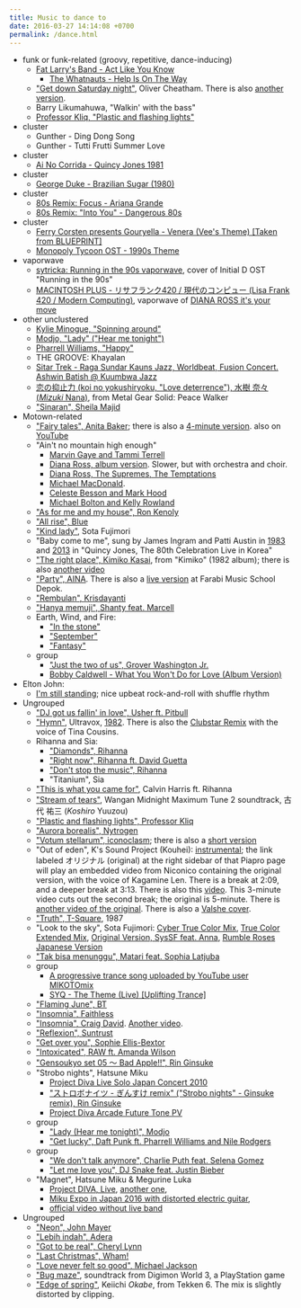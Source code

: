 ```yaml
---
title: Music to dance to
date: 2016-03-27 14:14:08 +0700
permalink: /dance.html
---
```


- funk or funk-related (groovy, repetitive, dance-inducing)
    - [Fat Larry's Band - Act Like You Know](https://www.youtube.com/watch?v=DG9_pVQaJKY)
        - [The Whatnauts - Help Is On The Way](https://www.youtube.com/watch?v=7nJMgexFopg)
    - ["Get down Saturday night"](https://www.youtube.com/watch?v=vK_OwQDJpbg), Oliver Cheatham.
    There is also [another version](https://www.youtube.com/watch?v=uUqcBwQjj4k).
    - Barry Likumahuwa, "Walkin' with the bass"
    - [Professor Kliq, "Plastic and flashing lights"](https://soundcloud.com/professorkliq/plastic-flashing-lights-1)
- cluster
    - Gunther - Ding Dong Song
    - Gunther - Tutti Frutti Summer Love
- cluster
    - [Ai No Corrida - Quincy Jones 1981](https://www.youtube.com/watch?v=fXmmWBzS-_o)
- cluster
    - [George Duke - Brazilian Sugar (1980)](https://www.youtube.com/watch?v=TCOVnfcsT4E)
- cluster
    - [80s Remix: Focus - Ariana Grande](https://www.youtube.com/watch?v=HwdacYfEvdU&feature=youtu.be)
    - [80s Remix: "Into You" - Dangerous 80s](https://www.youtube.com/watch?v=8uDQ0P9AWc8)
- cluster
    - [Ferry Corsten presents Gouryella - Venera (Vee's Theme) [Taken from BLUEPRINT]](https://www.youtube.com/watch?v=qkt_Cik5JmY&index=5&list=PLSKfjMF4i5l6gj-SORWzctkPBIuF7RKE6)
    - [Monopoly Tycoon OST - 1990s Theme](https://www.youtube.com/watch?v=TdvWjjcS8I4&list=PLC642184314A6EBDF&index=8)
- vaporwave
    - [sytricka: Running in the 90s vaporwave](https://soundcloud.com/sytricka/wsg-running-in-the-90s-vaporwave), cover of Initial D OST "Running in the 90s"
    - [MACINTOSH PLUS - リサフランク420 / 現代のコンピュー (Lisa Frank 420 / Modern Computing)](https://www.youtube.com/watch?v=cU8HrO7XuiE), vaporwave of [DIANA ROSS it's your move](https://www.youtube.com/watch?v=Uno7f5IGAPI)
- other unclustered
    - [Kylie Minogue, "Spinning around"](https://www.youtube.com/watch?v=t1DWBKk5xHQ)
    - [Modjo, "Lady" ("Hear me tonight")](https://www.youtube.com/watch?v=mMfxI3r_LyA)
    - [Pharrell Williams, "Happy"](https://www.youtube.com/watch?v=ZbZSe6N_BXs)
    - THE GROOVE: Khayalan
    - [Sitar Trek - Raga Sundar Kauns Jazz, Worldbeat, Fusion Concert. Ashwin Batish @ Kuumbwa Jazz](https://www.youtube.com/watch?v=UgGZWh7Z9eo)
    - [恋の抑止力 (koi no yokushiryoku, "Love deterrence"), 水樹 奈々 (_Mizuki_ Nana)](https://www.youtube.com/watch?v=0LRTM-kdEkI), from Metal Gear Solid: Peace Walker
    - ["Sinaran", Sheila Majid](https://www.youtube.com/watch?v=UkYGiIzi63Y)
- Motown-related
    - ["Fairy tales", Anita Baker](https://www.youtube.com/watch?v=wvOR5cCjCko);
    there is also a [4-minute version](https://www.youtube.com/watch?v=YMXzLkUXrHg).
    also on [YouTube](https://www.youtube.com/watch?v=ZLAAo4j4fqY)
    - "Ain't no mountain high enough"
        - [Marvin Gaye and Tammi Terrell](https://www.youtube.com/watch?v=-C_3eYj-pOM)
        - [Diana Ross, album version](https://www.youtube.com/watch?v=4szjSq3uxQI).
        Slower, but with orchestra and choir.
        - [Diana Ross, The Supremes, The Temptations](https://www.youtube.com/watch?v=6DZBNvOm2dc)
        - [Michael MacDonald](https://www.youtube.com/watch?v=OKsHFvdbFjY).
        - [Celeste Besson and Mark Hood](https://www.youtube.com/watch?v=PN9NVZpZTr4)
        - [Michael Bolton and Kelly Rowland](https://www.youtube.com/watch?v=k_SpFkzrKXs)
    - ["As for me and my house", Ron Kenoly](https://www.youtube.com/watch?v=JaXNhsnM88c)
    - ["All rise", Blue](https://www.youtube.com/watch?v=RkWQDDv_qdg)
    - ["Kind lady"](https://www.youtube.com/watch?v=aIvaL9rXUA0), Sota Fujimori
    - "Baby come to me", sung by James Ingram and Patti Austin in [1983](https://www.youtube.com/watch?v=FUsnVOqrqqE)
    and [2013](https://www.youtube.com/watch?v=3vciczW-bZM) in "Quincy Jones, The 80th Celebration Live in Korea"
    - ["The right place", Kimiko Kasai](https://www.youtube.com/watch?v=699yush8u1s), from "Kimiko" (1982 album); there is also [another video](https://www.youtube.com/watch?v=8kc9TJrnBkw)
    - ["Party", AINA](https://www.reverbnation.com/widget_code/html_widget/artist_1091909?widget_id=55&pwc[song_ids]=8219418&context_type=song).
    There is also a [live version](https://www.youtube.com/watch?v=QJvmqBhwnSQ) at Farabi Music School Depok.
    - ["Rembulan", Krisdayanti](https://www.youtube.com/watch?v=tnALpi-UMzg)
    - ["Hanya memuji", Shanty feat. Marcell](https://www.youtube.com/watch?v=egD4AsW7oOs)
    - Earth, Wind, and Fire:
        - ["In the stone"](https://www.youtube.com/watch?v=6Z2xClustQo)
        - ["September"](https://www.youtube.com/watch?v=Gs069dndIYk)
        - ["Fantasy"](https://www.youtube.com/watch?v=r58GQYFZeLE)
    - group
        - ["Just the two of us", Grover Washington Jr.](https://www.youtube.com/watch?v=WOuI4OqJfQc)
        - [Bobby Caldwell - What You Won't Do for Love (Album Version)](https://www.youtube.com/watch?v=Gru4IfbKlfU)
- Elton John:
    - [I'm still standing](https://www.youtube.com/watch?v=ZHwVBirqD2s);
nice upbeat rock-and-roll with shuffle rhythm
- Ungrouped
    - ["DJ got us fallin' in love", Usher ft. Pitbull](https://www.youtube.com/watch?v=C-dvTjK_07c)
    - ["Hymn"](https://www.youtube.com/watch?v=reCWi36bN0c), Ultravox, [1982](https://en.wikipedia.org/wiki/Hymn_(Ultravox_song)).
    There is also the [Clubstar Remix](https://www.youtube.com/watch?v=_AqWKMKiSwA) with the voice of Tina Cousins.
    - Rihanna and Sia:
        - ["Diamonds", Rihanna](https://www.youtube.com/watch?v=lWA2pjMjpBs)
        - ["Right now", Rihanna ft. David Guetta](https://www.youtube.com/watch?v=tYmmJkNybtk)
        - ["Don't stop the music", Rihanna](https://www.youtube.com/watch?v=yd8jh9QYfEs)
        - "Titanium", Sia
    - ["This is what you came for"](https://www.youtube.com/watch?v=kOkQ4T5WO9E), Calvin Harris ft. Rihanna
    - ["Stream of tears"](https://www.youtube.com/watch?v=TFJq4hB3Swc), Wangan Midnight Maximum Tune 2 soundtrack, 古代 祐三 (_Koshiro_ Yuuzou)
    - ["Plastic and flashing lights", Professor Kliq](https://www.youtube.com/watch?v=oSbljg7OcCU)
    - ["Aurora borealis", Nytrogen](https://www.youtube.com/watch?v=42AWgZkT3-c)
    - ["Votum stellarum", iconoclasm](https://www.youtube.com/watch?v=zJUkb4zykAw);
    there is also a [short version](https://www.youtube.com/watch?v=fhpfemCmSN4)
    - "Out of eden", K's Sound Project (Kouhei):
    [instrumental](http://piapro.jp/content/12k4tuul8qollh90);
    the link labeled オリジナル (original) at the right sidebar of that Piapro page
    will play an embedded video from Niconico containing the original version,
    with the voice of Kagamine Len.
    There is a break at 2:09, and a deeper break at 3:13.
    There is also this [video](https://www.youtube.com/watch?v=TXReRZRvhCc).
    This 3-minute video cuts out the second break; the original is 5-minute.
    There is [another video of the original](https://www.youtube.com/watch?v=NWmADAGIcS4).
    There is also a [Valshe cover](https://www.youtube.com/watch?v=CiI1-Y9BfyY).
    - ["Truth", T-Square](https://www.youtube.com/watch?v=BmPEA0_MrQU), 1987
    - "Look to the sky", Sota Fujimori: [Cyber True Color Mix](https://www.youtube.com/watch?v=x-7aE6LK39M), [True Color Extended Mix](https://www.youtube.com/watch?v=NyscF-TXrlk),
    [Original Version, SysSF feat. Anna](https://www.youtube.com/watch?v=0jDCJWydXCo), [Rumble Roses Japanese Version](https://www.youtube.com/watch?v=eZ6qmCvxorg)
    - ["Tak bisa menunggu", Matari feat. Sophia Latjuba](https://www.youtube.com/watch?v=sxtcDyv81i0)
    - group
        - [A progressive trance song uploaded by YouTube user MIKOTOmix](https://www.youtube.com/watch?v=8PIOCnZ6PtA)
        - [SYQ - The Theme (Live) [Uplifting Trance]](https://www.youtube.com/watch?v=zR8LVZr2NXk)
    - ["Flaming June", BT](https://www.youtube.com/watch?v=UfG-GSwUhSU)
    - ["Insomnia", Faithless](https://www.youtube.com/watch?v=t0oSxTymoPA)
    - ["Insomnia", Craig David](https://www.youtube.com/watch?v=vshgW67NEJI).
    [Another video](https://www.youtube.com/watch?v=9m555jHRMEo).
    - ["Reflexion", Suntrust](https://www.youtube.com/watch?v=vDDhbqltyow)
    - ["Get over you", Sophie Ellis-Bextor](https://www.youtube.com/watch?v=r72Sbmj2OrM)
    - ["Intoxicated", RAW ft. Amanda Wilson](https://www.youtube.com/watch?v=KKDKAAFL_9E)
    - ["Gensoukyo set 05 〜 Bad Apple!!", Rin Ginsuke](https://soundcloud.com/rinx2musixxx/gensoukyo-set-05-bad-apple)
    - "Strobo nights", Hatsune Miku
        - [Project Diva Live Solo Japan Concert 2010](https://www.youtube.com/watch?v=aDyO9a1Ipek)
        - ["ストロボナイツ - ぎんすけ remix" ("Strobo nights" - Ginsuke remix), Rin Ginsuke](https://soundcloud.com/rinx2musixxx/remix)
        - [Project Diva Arcade Future Tone PV](https://www.youtube.com/watch?v=sYj2z8xIHKA)
    - group
        - ["Lady (Hear me tonight)", Modjo](https://www.youtube.com/watch?v=mMfxI3r_LyA)
        - ["Get lucky", Daft Punk ft. Pharrell Williams and Nile Rodgers](https://www.youtube.com/watch?v=5NV6Rdv1a3I)
    - group
        - ["We don't talk anymore", Charlie Puth feat. Selena Gomez](https://www.youtube.com/watch?v=3AtDnEC4zak)
        - ["Let me love you", DJ Snake feat. Justin Bieber](https://www.youtube.com/watch?v=SMs0GnYze34)
    - "Magnet", Hatsune Miku & Megurine Luka
        - [Project DIVA, Live](https://www.youtube.com/watch?v=t58xKQYStMU), [another one](https://www.youtube.com/watch?v=kr9cs04gEC8),
        - [Miku Expo in Japan 2016 with distorted electric guitar](https://www.youtube.com/watch?v=uysBlQHYQ30),
        - [official video without live band](https://www.youtube.com/watch?v=qrTOBeXjV18)
- Ungrouped
    - ["Neon", John Mayer](https://www.youtube.com/watch?v=hc9VXLtgw5g)
    - ["Lebih indah", Adera](https://www.youtube.com/watch?v=OqsM5kQYjTc)
    - ["Got to be real", Cheryl Lynn](https://www.youtube.com/watch?v=tlCC1XojRzM)
    - ["Last Christmas", Wham!](https://www.youtube.com/watch?v=E8gmARGvPlI)
    - ["Love never felt so good", Michael Jackson](https://www.youtube.com/watch?v=7NIXlRBWevo)
    - ["Bug maze"](https://www.youtube.com/watch?v=UlG7a96Q2aE),
    soundtrack from Digimon World 3, a PlayStation game
    - ["Edge of spring"](https://www.youtube.com/watch?v=HMgYEsDqr78), Keiichi _Okabe_, from Tekken 6.
    The mix is slightly distorted by clipping.
